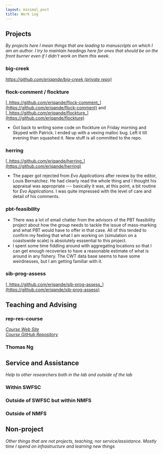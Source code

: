 ```yaml
---
layout: minimal_post
title: Work Log
---
```



## Projects

_By projects here I mean things that are leading to manuscripts on which I am an author.
I try to maintain headings here for ones that should be on the front burner even if I didn't
work on them this week._

### big-creek
[_https://github.com/eriqande/big-creek (private repo)_](https://github.com/eriqande/big-creek)





### flock-comment / flockture
[_https://github.com/eriqande/flock-comment_](https://github.com/eriqande/flock-comment)
and [_https://github.com/eriqande/flockture_](https://github.com/eriqande/flockture)

* Got back to writing some code on flockture on Friday morning and Skyped with Patrick.
I ended up with a vexing malloc bug.  Left it till evening than squashed it.  New stuff
is all committed to the repo.




### herring
[_https://github.com/eriqande/herring_](https://github.com/eriqande/herring)

* The paper got rejected from _Evo Applications_ after review by the editor, Louis Bernatchez. He had
clearly read the whole thing and I thought his appraisal was appropriate --- basically it was, at
this point, a bit routine for _Evo Applications_.  I was quite impressed with the level of care
and detail of his comments.  




### pbt-feasibility

* There was a lot of email chatter from the advisors of the PBT feasibility project about
how the group needs to tackle the issue of mass-marking and  what PBT would have to offer in that
case.  All of this tended to confirm my feeling that what I am working on (simulation on a 
coastswide scale) is absolutely esssential to this project.
* I spent some time fiddling around with aggregating locations so that I can get enough recoveries
to have a reasonable estimate of what is around in any fishery.  The CWT data base seems to have 
some weirdnesses, but I am getting familiar with it.




### sib-prog-assess
[_https://github.com/eriqande/sib-prog-assess_](https://github.com/eriqande/sib-prog-assess)



## Teaching and Advising


### rep-res-course
[_Course Web Site_](http://eriqande.github.io/rep-res-web/)  
[_Course GitHub Repository_](https://github.com/eriqande/rep-res-course)





### Thomas Ng


## Service and Assistance
_Help to other researchers both in the lab and outside of the lab_


### Within SWFSC




### Outside of SWFSC but within NMFS



### Outside of NMFS



## Non-project
_Other things that are not projects, teaching, nor service/assistance.  Mostly time I
spend on infrastructure and learning new things_

